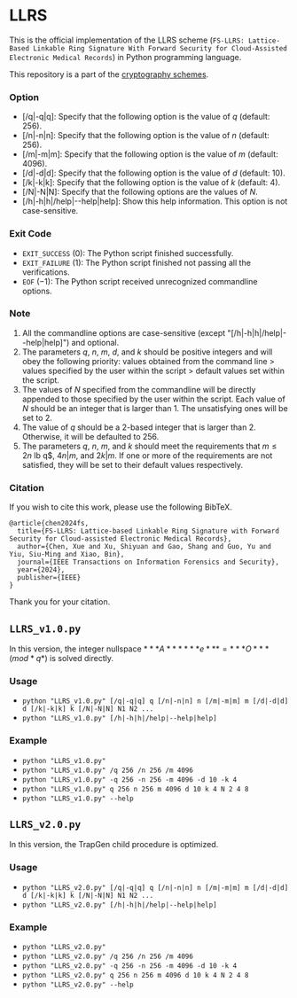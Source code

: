 # LLRS

This is the official implementation of the LLRS scheme (``FS-LLRS: Lattice-Based Linkable Ring Signature With Forward Security for Cloud-Assisted Electronic Medical Records``) in Python programming language. 

This repository is a part of the [cryptography schemes](https://github.com/BatchClayderman/Cryptography-Schemes). 

### Option

- [/q|-q|q]: Specify that the following option is the value of $q$ (default: $256$). 
- [/n|-n|n]: Specify that the following option is the value of $n$ (default: $256$). 
- [/m|-m|m]: Specify that the following option is the value of $m$ (default: $4096$). 
- [/d|-d|d]: Specify that the following option is the value of $d$ (default: $10$). 
- [/k|-k|k]: Specify that the following option is the value of $k$ (default: $4$). 
- [/N|-N|N]: Specify that the following options are the values of $N$. 
- [/h|-h|h|/help|--help|help]: Show this help information. This option is not case-sensitive. 

### Exit Code
- ``EXIT_SUCCESS`` ($0$): The Python script finished successfully. 
- ``EXIT_FAILURE`` ($1$): The Python script finished not passing all the verifications. 
- ``EOF`` ($-1$): The Python script received unrecognized commandline options. 

### Note

1) All the commandline options are case-sensitive (except "[/h|-h|h|/help|--help|help]") and optional. 
2) The parameters $q$, $n$, $m$, $d$, and $k$ should be positive integers and will obey the following priority: values obtained from the command line > values specified by the user within the script > default values set within the script. 
3) The values of $N$ specified from the commandline will be directly appended to those specified by the user within the script. Each value of $N$ should be an integer that is larger than $1$. The unsatisfying ones will be set to $2$. 
4) The value of $q$ should be a 2-based integer that is larger than $2$. Otherwise, it will be defaulted to 256. 
5) The parameters $q$, $n$, $m$, and $k$ should meet the requirements that $m \leqslant 2n$ lb q$, $4n | m$, and $2k | m$. If one or more of the requirements are not satisfied, they will be set to their default values respectively. 

### Citation

If you wish to cite this work, please use the following BibTeX. 

```
@article{chen2024fs,
  title={FS-LLRS: Lattice-based Linkable Ring Signature with Forward Security for Cloud-assisted Electronic Medical Records},
  author={Chen, Xue and Xu, Shiyuan and Gao, Shang and Guo, Yu and Yiu, Siu-Ming and Xiao, Bin},
  journal={IEEE Transactions on Information Forensics and Security},
  year={2024},
  publisher={IEEE}
}
```

Thank you for your citation. 

## ``LLRS_v1.0.py``

In this version, the integer nullspace $***A******e*** = ***O*** (mod *q*)$ is solved directly. 

### Usage

- ``python "LLRS_v1.0.py" [/q|-q|q] q [/n|-n|n] n [/m|-m|m] m [/d|-d|d] d [/k|-k|k] k [/N|-N|N] N1 N2 ...``
- ``python "LLRS_v1.0.py" [/h|-h|h|/help|--help|help]``

### Example

- ``python "LLRS_v1.0.py"``
- ``python "LLRS_v1.0.py" /q 256 /n 256 /m 4096``
- ``python "LLRS_v1.0.py" -q 256 -n 256 -m 4096 -d 10 -k 4``
- ``python "LLRS_v1.0.py" q 256 n 256 m 4096 d 10 k 4 N 2 4 8``
- ``python "LLRS_v1.0.py" --help``

## ``LLRS_v2.0.py``

In this version, the TrapGen child procedure is optimized. 

### Usage

- ``python "LLRS_v2.0.py" [/q|-q|q] q [/n|-n|n] n [/m|-m|m] m [/d|-d|d] d [/k|-k|k] k [/N|-N|N] N1 N2 ...``
- ``python "LLRS_v2.0.py" [/h|-h|h|/help|--help|help]``

### Example

- ``python "LLRS_v2.0.py"``
- ``python "LLRS_v2.0.py" /q 256 /n 256 /m 4096``
- ``python "LLRS_v2.0.py" -q 256 -n 256 -m 4096 -d 10 -k 4``
- ``python "LLRS_v2.0.py" q 256 n 256 m 4096 d 10 k 4 N 2 4 8``
- ``python "LLRS_v2.0.py" --help``
